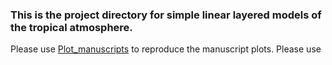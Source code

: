 ### This is the project directory for simple linear layered models of the tropical atmosphere. 
Please use [Plot_manuscripts](https://github.com/ahmedfiaz/linear_layered_model/blob/main/notebooks/Run_nlayer_model.ipynb) to reproduce the manuscript plots.
Please use
